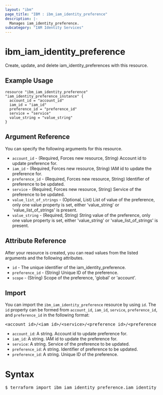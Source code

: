 ```yaml
---
layout: "ibm"
page_title: "IBM : ibm_iam_identity_preference"
description: |-
  Manages iam_identity_preference.
subcategory: "IAM Identity Services"
---
```


# ibm_iam_identity_preference

Create, update, and delete iam_identity_preferences with this resource.

## Example Usage

```hcl
resource "ibm_iam_identity_preference" "iam_identity_preference_instance" {
  account_id = "account_id"
  iam_id = "iam_id"
  preference_id = "preference_id"
  service = "service"
  value_string = "value_string"
}
```

## Argument Reference

You can specify the following arguments for this resource.

* `account_id` - (Required, Forces new resource, String) Account id to update preference for.
* `iam_id` - (Required, Forces new resource, String) IAM id to update the preference for.
* `preference_id` - (Required, Forces new resource, String) Identifier of preference to be updated.
* `service` - (Required, Forces new resource, String) Service of the preference to be updated.
* `value_list_of_strings` - (Optional, List) List of value of the preference, only one value property is set, either 'value_string' or 'value_list_of_strings' is present.
* `value_string` - (Required, String) String value of the preference, only one value property is set, either 'value_string' or 'value_list_of_strings' is present.

## Attribute Reference

After your resource is created, you can read values from the listed arguments and the following attributes.

* `id` - The unique identifier of the iam_identity_preference.
* `preference_id` - (String) Unique ID of the preference.
* `scope` - (String) Scope of the preference, 'global' or 'account'.


## Import

You can import the `ibm_iam_identity_preference` resource by using `id`.
The `id` property can be formed from `account_id`, `iam_id`, `service`, `preference_id`, and `preference_id` in the following format:

<pre>
&lt;account_id&gt;/&lt;iam_id&gt;/&lt;service&gt;/&lt;preference_id&gt;/&lt;preference_id&gt;
</pre>
* `account_id`: A string. Account id to update preference for.
* `iam_id`: A string. IAM id to update the preference for.
* `service`: A string. Service of the preference to be updated.
* `preference_id`: A string. Identifier of preference to be updated.
* `preference_id`: A string. Unique ID of the preference.

# Syntax
<pre>
$ terraform import ibm_iam_identity_preference.iam_identity_preference &lt;account_id&gt;/&lt;iam_id&gt;/&lt;service&gt;/&lt;preference_id&gt;/&lt;preference_id&gt;
</pre>
